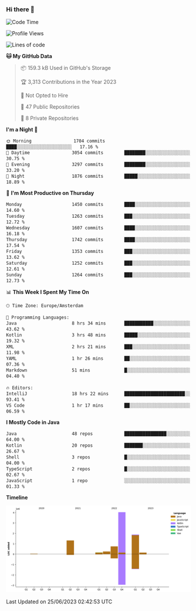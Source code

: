 ### Hi there 👋


<!--START_SECTION:waka-->
![Code Time](http://img.shields.io/badge/Code%20Time-3%2C277%20hrs%205%20mins-blue)

![Profile Views](http://img.shields.io/badge/Profile%20Views-110-blue)

![Lines of code](https://img.shields.io/badge/From%20Hello%20World%20I%27ve%20Written-8.6%20million%20lines%20of%20code-blue)

**🐱 My GitHub Data** 

> 📦 159.3 kB Used in GitHub's Storage 
 > 
> 🏆 3,313 Contributions in the Year 2023
 > 
> 🚫 Not Opted to Hire
 > 
> 📜 47 Public Repositories 
 > 
> 🔑 8 Private Repositories 
 > 
**I'm a Night 🦉** 

```text
🌞 Morning                1704 commits        ████░░░░░░░░░░░░░░░░░░░░░   17.16 % 
🌆 Daytime                3054 commits        ████████░░░░░░░░░░░░░░░░░   30.75 % 
🌃 Evening                3297 commits        ████████░░░░░░░░░░░░░░░░░   33.20 % 
🌙 Night                  1876 commits        █████░░░░░░░░░░░░░░░░░░░░   18.89 % 
```
📅 **I'm Most Productive on Thursday** 

```text
Monday                   1450 commits        ████░░░░░░░░░░░░░░░░░░░░░   14.60 % 
Tuesday                  1263 commits        ███░░░░░░░░░░░░░░░░░░░░░░   12.72 % 
Wednesday                1607 commits        ████░░░░░░░░░░░░░░░░░░░░░   16.18 % 
Thursday                 1742 commits        ████░░░░░░░░░░░░░░░░░░░░░   17.54 % 
Friday                   1353 commits        ███░░░░░░░░░░░░░░░░░░░░░░   13.62 % 
Saturday                 1252 commits        ███░░░░░░░░░░░░░░░░░░░░░░   12.61 % 
Sunday                   1264 commits        ███░░░░░░░░░░░░░░░░░░░░░░   12.73 % 
```


📊 **This Week I Spent My Time On** 

```text
🕑︎ Time Zone: Europe/Amsterdam

💬 Programming Languages: 
Java                     8 hrs 34 mins       ███████████░░░░░░░░░░░░░░   43.62 % 
Kotlin                   3 hrs 48 mins       █████░░░░░░░░░░░░░░░░░░░░   19.32 % 
XML                      2 hrs 21 mins       ███░░░░░░░░░░░░░░░░░░░░░░   11.98 % 
YAML                     1 hr 26 mins        ██░░░░░░░░░░░░░░░░░░░░░░░   07.36 % 
Markdown                 51 mins             █░░░░░░░░░░░░░░░░░░░░░░░░   04.40 % 

🔥 Editors: 
IntelliJ                 18 hrs 22 mins      ███████████████████████░░   93.41 % 
VS Code                  1 hr 17 mins        ██░░░░░░░░░░░░░░░░░░░░░░░   06.59 % 
```

**I Mostly Code in Java** 

```text
Java                     48 repos            ████████████████░░░░░░░░░   64.00 % 
Kotlin                   20 repos            ███████░░░░░░░░░░░░░░░░░░   26.67 % 
Shell                    3 repos             █░░░░░░░░░░░░░░░░░░░░░░░░   04.00 % 
TypeScript               2 repos             █░░░░░░░░░░░░░░░░░░░░░░░░   02.67 % 
JavaScript               1 repo              ░░░░░░░░░░░░░░░░░░░░░░░░░   01.33 % 
```



**Timeline**

![Lines of Code chart](https://raw.githubusercontent.com/powercasgamer/powercasgamer/master/assets/bar_graph.png)


 Last Updated on 25/06/2023 02:42:53 UTC
<!--END_SECTION:waka-->
